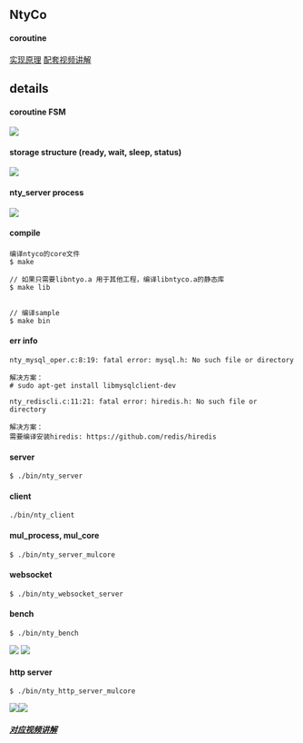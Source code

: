 ## NtyCo

#### coroutine
[实现原理](https://github.com/wangbojing/NtyCo/wiki/NtyCo%E7%9A%84%E5%AE%9E%E7%8E%B0)
[配套视频讲解](https://it.0voice.com/p/t_pc/goods_pc_detail/goods_detail/course_2QFAeORw45TjJA1y9tq8CmdVJTQ)

## details
#### coroutine FSM
![](http://bojing.wang/wp-content/uploads/2018/08/status_machine.png)

#### storage structure (ready, wait, sleep, status)
![](http://bojing.wang/wp-content/uploads/2018/08/6.1.png)

#### nty_server process
![](https://cos.0voice.com/nty_server_uml.png)

#### compile

```
编译ntyco的core文件
$ make

// 如果只需要libntyo.a 用于其他工程，编译libntyco.a的静态库
$ make lib


// 编译sample
$ make bin
```

#### err info
```
nty_mysql_oper.c:8:19: fatal error: mysql.h: No such file or directory

解决方案：
# sudo apt-get install libmysqlclient-dev

nty_rediscli.c:11:21: fatal error: hiredis.h: No such file or directory

解决方案：
需要编译安装hiredis: https://github.com/redis/hiredis

```


#### server 
```
$ ./bin/nty_server
```
#### client
```
./bin/nty_client
```

#### mul_process, mul_core
```
$ ./bin/nty_server_mulcore
```
#### websocket
```
$ ./bin/nty_websocket_server
```

#### bench
```
$ ./bin/nty_bench
```
![](http://bojing.wang/wp-content/uploads/2018/08/nty_bench_ntyco.png)
![](http://bojing.wang/wp-content/uploads/2018/08/nty_bench_nginx.png)


#### http server
```
$ ./bin/nty_http_server_mulcore
```

![](http://bojing.wang/wp-content/uploads/2018/08/ntyco_ab.png)![](http://bojing.wang/wp-content/uploads/2018/08/nginx_ab.png)

##### [对应视频讲解](https://ke.qq.com/course/2705727?tuin=1bf84273)
